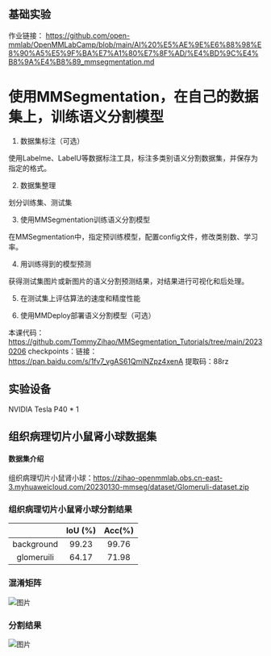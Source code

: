 ## 基础实验
作业链接：
https://github.com/open-mmlab/OpenMMLabCamp/blob/main/AI%20%E5%AE%9E%E6%88%98%E8%90%A5%E5%9F%BA%E7%A1%80%E7%8F%AD/%E4%BD%9C%E4%B8%9A%E4%B8%89_mmsegmentation.md

# 使用MMSegmentation，在自己的数据集上，训练语义分割模型
1. 数据集标注（可选）

使用Labelme、LabelU等数据标注工具，标注多类别语义分割数据集，并保存为指定的格式。

2. 数据集整理

划分训练集、测试集

3. 使用MMSegmentation训练语义分割模型

在MMSegmentation中，指定预训练模型，配置config文件，修改类别数、学习率。

4. 用训练得到的模型预测

获得测试集图片或新图片的语义分割预测结果，对结果进行可视化和后处理。

5. 在测试集上评估算法的速度和精度性能

6. 使用MMDeploy部署语义分割模型（可选）

本课代码：https://github.com/TommyZihao/MMSegmentation_Tutorials/tree/main/20230206
checkpoints：链接：https://pan.baidu.com/s/1fv7_vgAS61QmlNZpz4xenA 提取码：88rz 

## 实验设备
NVIDIA Tesla P40 * 1

##  组织病理切片小鼠肾小球数据集

#### 数据集介绍


组织病理切片小鼠肾小球：https://zihao-openmmlab.obs.cn-east-3.myhuaweicloud.com/20230130-mmseg/dataset/Glomeruli-dataset.zip



### 组织病理切片小鼠肾小球分割结果

|                |  IoU (%) |Acc(%)|
| :-----------------: |  :-------: | :-------: |
| background |   99.23   |99.76|
| glomeruili |   64.17   |71.98|

### 混淆矩阵
![图片](https://user-images.githubusercontent.com/101508488/218174224-7fcb452a-6c75-44b9-a390-9930c4f52eb7.png)

### 分割结果
![图片](https://user-images.githubusercontent.com/101508488/218174363-9640b132-eb75-4cb0-bb1d-40d517ebfa6d.png)
